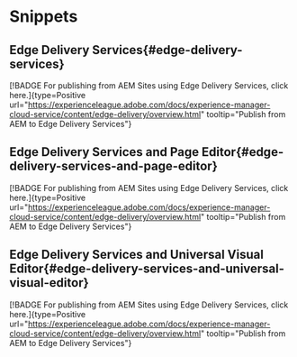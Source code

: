 # Snippets

## Edge Delivery Services{#edge-delivery-services}

[!BADGE For publishing from AEM Sites using Edge Delivery Services, click here.]{type=Positive url="https://experienceleague.adobe.com/docs/experience-manager-cloud-service/content/edge-delivery/overview.html" tooltip="Publish from AEM to Edge Delivery Services"}

## Edge Delivery Services and Page Editor{#edge-delivery-services-and-page-editor}

[!BADGE For publishing from AEM Sites using Edge Delivery Services, click here.]{type=Positive url="https://experienceleague.adobe.com/docs/experience-manager-cloud-service/content/edge-delivery/overview.html" tooltip="Publish from AEM to Edge Delivery Services"}

## Edge Delivery Services and Universal Visual Editor{#edge-delivery-services-and-universal-visual-editor}

[!BADGE For publishing from AEM Sites using Edge Delivery Services, click here.]{type=Positive url="https://experienceleague.adobe.com/docs/experience-manager-cloud-service/content/edge-delivery/overview.html" tooltip="Publish from AEM to Edge Delivery Services"}
